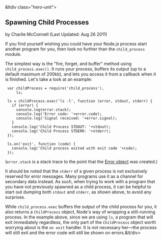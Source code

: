 

&ltdiv class="hero-unit">

<a class="hiddenLink" id="spawning-child-processes"></a>

## Spawning Child Processes
<span class="cite">by Charlie McConnell (Last Updated: Aug 26 2011)</span>


If you find yourself wishing you could have your Node.js process start another program for you, then look no further than the `child_process` module.

The simplest way is the "fire, forget, and buffer" method using `child_process.exec()`.  It runs your process, buffers its output (up to a default maximum of 200kb), and lets you access it from a callback when it is finished. Let's take a look at an example:

     var childProcess = require('child_process'),
         ls;

     ls = childProcess.exec('ls -l', function (error, stdout, stderr) {
       if (error) {
         console.log(error.stack);
         console.log('Error code: '+error.code);
         console.log('Signal received: '+error.signal);
       }
       console.log('Child Process STDOUT: '+stdout);
       console.log('Child Process STDERR: '+stderr);
     });

     ls.on('exit', function (code) {
       console.log('Child process exited with exit code '+code);
     });

(`error.stack` is a stack trace to the point that the [Error object](#what-is-the-error-object) was created.)

It should be noted that the `stderr` of a given process is not exclusively reserved for error messages. Many programs use it as a channel for secondary data instead.  As such, when trying to work with a program that you have not previously spawned as a child process, it can be helpful to start out dumping both `stdout` and `stderr`, as shown above, to avoid any surprises.

While `child_process.exec` buffers the output of the child process for you, it also returns a `ChildProcess` object, Node's way of wrapping a still-running process.  In the example above, since we are using `ls`, a program that will exit immediately regardless, the only part of the `ChildProcess` object worth worrying about is the `on exit` handler.  It is not necessary her&mdash;the process will still exit and the error code will still be shown on errors.&lt/div>
